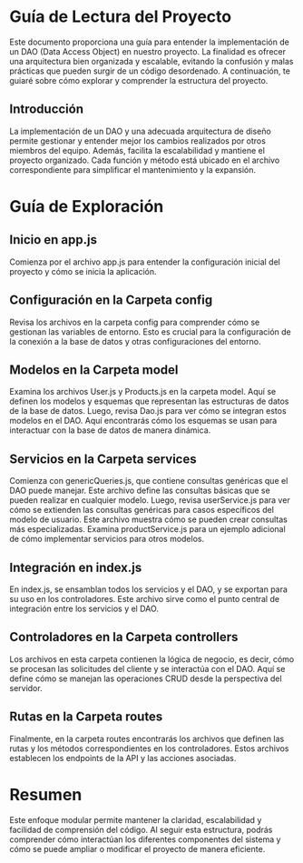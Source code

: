 # Guía de Lectura del Proyecto

Este documento proporciona una guía para entender la implementación de un DAO (Data Access Object) en nuestro proyecto. La finalidad es ofrecer una arquitectura bien organizada y escalable, evitando la confusión y malas prácticas que pueden surgir de un código desordenado. A continuación, te guiaré sobre cómo explorar y comprender la estructura del proyecto.

## Introducción

La implementación de un DAO y una adecuada arquitectura de diseño permite gestionar y entender mejor los cambios realizados por otros miembros del equipo. Además, facilita la escalabilidad y mantiene el proyecto organizado. Cada función y método está ubicado en el archivo correspondiente para simplificar el mantenimiento y la expansión.

# Guía de Exploración

## Inicio en app.js

Comienza por el archivo app.js para entender la configuración inicial del proyecto y cómo se inicia la aplicación.

## Configuración en la Carpeta config

Revisa los archivos en la carpeta config para comprender cómo se gestionan las variables de entorno. Esto es crucial para la configuración de la conexión a la base de datos y otras configuraciones del entorno.

## Modelos en la Carpeta model

Examina los archivos User.js y Products.js en la carpeta model. Aquí se definen los modelos y esquemas que representan las estructuras de datos de la base de datos.
Luego, revisa Dao.js para ver cómo se integran estos modelos en el DAO. Aquí encontrarás cómo los esquemas se usan para interactuar con la base de datos de manera dinámica.

## Servicios en la Carpeta services

Comienza con genericQueries.js, que contiene consultas genéricas que el DAO puede manejar. Este archivo define las consultas básicas que se pueden realizar en cualquier modelo.
Luego, revisa userService.js para ver cómo se extienden las consultas genéricas para casos específicos del modelo de usuario. Este archivo muestra cómo se pueden crear consultas más especializadas.
Examina productService.js para un ejemplo adicional de cómo implementar servicios para otros modelos.

## Integración en index.js

En index.js, se ensamblan todos los servicios y el DAO, y se exportan para su uso en los controladores. Este archivo sirve como el punto central de integración entre los servicios y el DAO.

## Controladores en la Carpeta controllers

Los archivos en esta carpeta contienen la lógica de negocio, es decir, cómo se procesan las solicitudes del cliente y se interactúa con el DAO. Aquí se define cómo se manejan las operaciones CRUD desde la perspectiva del servidor.

## Rutas en la Carpeta routes

Finalmente, en la carpeta routes encontrarás los archivos que definen las rutas y los métodos correspondientes en los controladores. Estos archivos establecen los endpoints de la API y las acciones asociadas.

# Resumen

Este enfoque modular permite mantener la claridad, escalabilidad y facilidad de comprensión del código. Al seguir esta estructura, podrás comprender cómo interactúan los diferentes componentes del sistema y cómo se puede ampliar o modificar el proyecto de manera eficiente.
